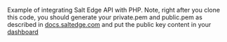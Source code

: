 Example of integrating Salt Edge API with PHP.
Note, right after you clone this code, you should generate your private.pem and public.pem as described in [docs.saltedge.com](https://docs.saltedge.com/v6/#security-signature) and put the public key content in your [dashboard](https://www.saltedge.com/clients/api_keys)
